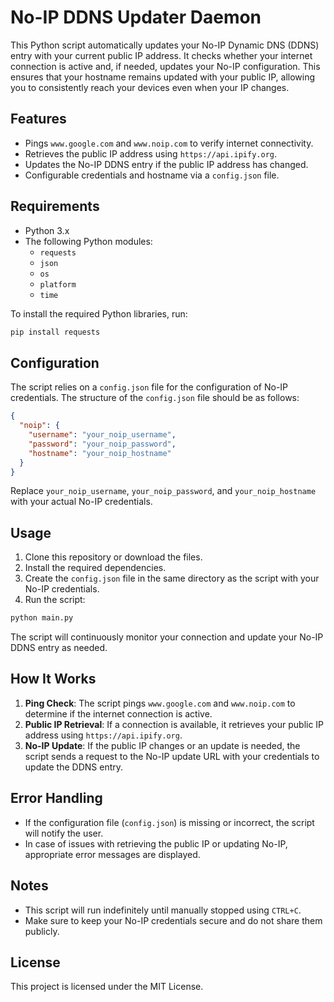 # No-IP DDNS Updater Daemon

This Python script automatically updates your No-IP Dynamic DNS (DDNS) entry with your current public IP address. It checks whether your internet connection is active and, if needed, updates your No-IP configuration. This ensures that your hostname remains updated with your public IP, allowing you to consistently reach your devices even when your IP changes.

## Features

- Pings `www.google.com` and `www.noip.com` to verify internet connectivity.
- Retrieves the public IP address using `https://api.ipify.org`.
- Updates the No-IP DDNS entry if the public IP address has changed.
- Configurable credentials and hostname via a `config.json` file.

## Requirements

- Python 3.x
- The following Python modules:
  - `requests`
  - `json`
  - `os`
  - `platform`
  - `time`

To install the required Python libraries, run:

```sh
pip install requests
```

## Configuration

The script relies on a `config.json` file for the configuration of No-IP credentials. The structure of the `config.json` file should be as follows:

```json
{
  "noip": {
    "username": "your_noip_username",
    "password": "your_noip_password",
    "hostname": "your_noip_hostname"
  }
}
```

Replace `your_noip_username`, `your_noip_password`, and `your_noip_hostname` with your actual No-IP credentials.

## Usage

1. Clone this repository or download the files.
2. Install the required dependencies.
3. Create the `config.json` file in the same directory as the script with your No-IP credentials.
4. Run the script:

```sh
python main.py
```

The script will continuously monitor your connection and update your No-IP DDNS entry as needed.

## How It Works

1. **Ping Check**: The script pings `www.google.com` and `www.noip.com` to determine if the internet connection is active.
2. **Public IP Retrieval**: If a connection is available, it retrieves your public IP address using `https://api.ipify.org`.
3. **No-IP Update**: If the public IP changes or an update is needed, the script sends a request to the No-IP update URL with your credentials to update the DDNS entry.

## Error Handling

- If the configuration file (`config.json`) is missing or incorrect, the script will notify the user.
- In case of issues with retrieving the public IP or updating No-IP, appropriate error messages are displayed.

## Notes

- This script will run indefinitely until manually stopped using `CTRL+C`.
- Make sure to keep your No-IP credentials secure and do not share them publicly.

## License

This project is licensed under the MIT License.

